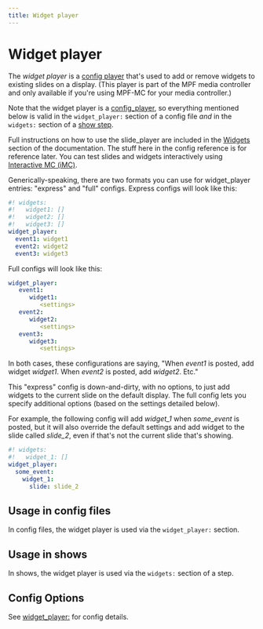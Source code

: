 ```yaml
---
title: Widget player
---
```


# Widget player


The *widget player* is a
[config player](index.md)
that's used to add or remove widgets to existing slides on a display.
(This player is part of the MPF media controller and only available if
you're using MPF-MC for your media controller.)

Note that the widget player is a
[config_player](index.md),
so everything mentioned below is valid in the `widget_player:` section
of a config file *and* in the `widgets:` section of a
[show step](../shows/content.md).

Full instructions on how to use the slide_player are included in the
[Widgets](../mc/widgets/index.md) section of the
documentation. The stuff here in the config reference is for reference
later. You can test slides and widgets interactively using
[Interactive MC (iMC)](../tools/imc.md).

Generically-speaking, there are two formats you can use for
widget_player entries: "express" and "full" configs. Express configs
will look like this:

``` yaml
#! widgets:
#!   widget1: []
#!   widget2: []
#!   widget3: []
widget_player:
  event1: widget1
  event2: widget2
  event3: widget3
```

Full configs will look like this:

``` yaml
widget_player:
   event1:
      widget1:
         <settings>
   event2:
      widget2:
         <settings>
   event3:
      widget3:
         <settings>
```

In both cases, these configurations are saying, "When *event1* is
posted, add widget *widget1*. When *event2* is posted, add *widget2*.
Etc."

This "express" config is down-and-dirty, with no options, to just add
widgets to the current slide on the default display. The full config
lets you specify additional options (based on the settings detailed
below).

For example, the following config will add *widget_1* when *some_event*
is posted, but it will also override the default settings and add widget
to the slide called *slide_2*, even if that's not the current slide
that's showing.

``` yaml
#! widgets:
#!   widget_1: []
widget_player:
  some_event:
    widget_1:
      slide: slide_2
```

## Usage in config files

In config files, the widget player is used via the `widget_player:`
section.

## Usage in shows

In shows, the widget player is used via the `widgets:` section of a
step.

## Config Options

See [widget_player:](../config/widget_player.md) for config
details.
